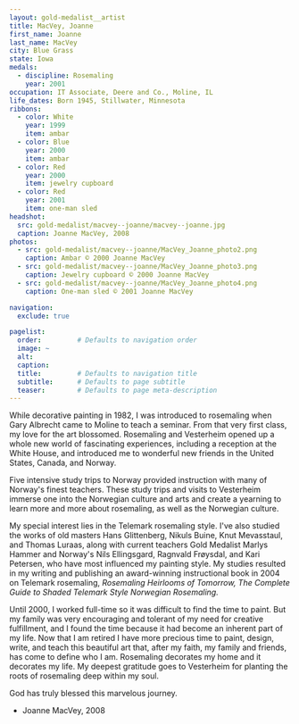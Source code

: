 ```yaml
---
layout: gold-medalist__artist
title: MacVey, Joanne
first_name: Joanne
last_name: MacVey
city: Blue Grass
state: Iowa
medals: 
  - discipline: Rosemaling
    year: 2001
occupation: IT Associate, Deere and Co., Moline, IL
life_dates: Born 1945, Stillwater, Minnesota
ribbons:
  - color: White
    year: 1999
    item: ambar
  - color: Blue
    year: 2000
    item: ambar
  - color: Red
    year: 2000
    item: jewelry cupboard
  - color: Red
    year: 2001
    item: one-man sled
headshot:
  src: gold-medalist/macvey--joanne/macvey--joanne.jpg
  caption: Joanne MacVey, 2008
photos:
  - src: gold-medalist/macvey--joanne/MacVey_Joanne_photo2.png
    caption: Ambar © 2000 Joanne MacVey
  - src: gold-medalist/macvey--joanne/MacVey_Joanne_photo3.png
    caption: Jewelry cupboard © 2000 Joanne MacVey
  - src: gold-medalist/macvey--joanne/MacVey_Joanne_photo4.png
    caption: One-man sled © 2001 Joanne MacVey

navigation:
  exclude: true

pagelist:
  order:         # Defaults to navigation order  
  image: ~
  alt:
  caption:
  title:         # Defaults to navigation title
  subtitle:      # Defaults to page subtitle
  teaser:        # Defaults to page meta-description  
---
```

While decorative painting in 1982, I was introduced to rosemaling when Gary Albrecht came to Moline to teach a seminar. From that very first class, my love for the art blossomed. Rosemaling and Vesterheim opened up a whole new world of fascinating experiences, including a reception at the White House, and introduced me to wonderful new friends in the United States, Canada, and Norway.

Five intensive study trips to Norway provided instruction with many of Norway's finest teachers. These study trips and visits to Vesterheim immerse one into the Norwegian culture and arts and create a yearning to learn more and more about rosemaling, as well as the Norwegian culture.

My special interest lies in the Telemark rosemaling style. I've also studied the works of old masters Hans Glittenberg, Nikuls Buine, Knut Mevasstaul, and Thomas Luraas, along with current teachers Gold Medalist Marlys Hammer and Norway's Nils Ellingsgard, Ragnvald Frøysdal, and Kari Petersen, who have most influenced my painting style. My studies resulted in my writing and publishing an award-winning instructional book in 2004 on Telemark rosemaling, _Rosemaling Heirlooms of Tomorrow, The Complete Guide to Shaded Telemark Style Norwegian Rosemaling._

Until 2000, I worked full-time so it was difficult to find the time to paint. But my family was very encouraging and tolerant of my need for creative fulfillment, and I found the time because it had become an inherent part of my life. Now that I am retired I have more precious time to paint, design, write, and teach this beautiful art that, after my faith, my family and friends, has come to define who I am. Rosemaling decorates my home and it decorates my life. My deepest gratitude goes to Vesterheim for planting the roots of rosemaling deep within my soul.

God has truly blessed this marvelous journey.

- Joanne MacVey, 2008
